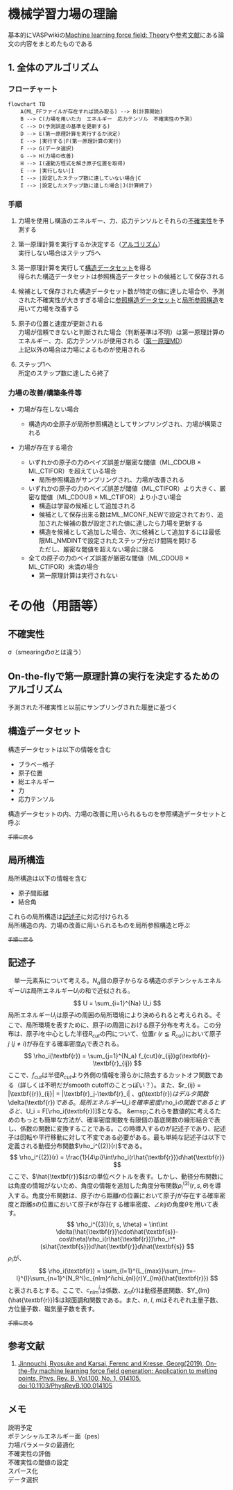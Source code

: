 # 機械学習力場の理論
基本的にVASPwikiの[Machine learning force field: Theory](https://www.vasp.at/wiki/index.php/Machine_learning_force_field:_Theory)や[参考文献](#参考文献)にある論文の内容をまとめたものである  

## 1. 全体のアルゴリズム
### フローチャート
```mermaid
flowchart TB
    A(ML_FFファイルが存在すれば読み取る) --> B(計算開始)
    B --> C(力場を用いた力　エネルギー　応力テンソル　不確実性の予測)
    C --> D(予測誤差の基準を更新する)
    D --> E(第一原理計算を実行するか決定)
    E --> |実行する|F(第一原理計算の実行)
    F --> G(データ選択)
    G --> H(力場の改善)
    H --> I(運動方程式を解き原子位置を取得)
    E --> |実行しない|I
    I --> |設定したステップ数に達していない場合|C
    I --> |設定したステップ数に達した場合|J(計算終了)
```

### 手順
1. 力場を使用し構造のエネルギー、力、応力テンソルとそれらの[不確実性](#不確実性)を予測する

2. 第一原理計算を実行するか決定する（[アルゴリズム](#on-the-flyで第一原理計算の実行を決定するためのアルゴリズム)）  
実行しない場合はステップ5へ

3. 第一原理計算を実行して[構造データセット](#構造データセット)を得る<br>得られた構造データセットは参照構造データセットの候補として保存される 

4. 候補として保存された構造データセット数が特定の値に達した場合や、予測された不確実性が大きすぎる場合に[参照構造データセット](#構造データセット)と[局所参照構造](#局所構造)を用いて力場を改善する

5. 原子の位置と速度が更新される<br>力場が信頼できないと判断された場合（判断基準は不明）は第一原理計算のエネルギー、力、応力テンソルが使用される（[第一原理MD](../VASP_theory/README.md#第一原理MD)）<br>上記以外の場合は力場によるものが使用される

6. ステップ1へ<br>所定のステップ数に達したら終了

### 力場の改善/構築条件等
- 力場が存在しない場合  
    - 構造内の全原子が局所参照構造としてサンプリングされ、力場が構築される  

- 力場が存在する場合  
    - いずれかの原子の力のベイズ誤差が厳密な閾値（ML_CDOUB $\times$ ML_CTIFOR）を超えている場合
        - 局所参照構造がサンプリングされ、力場が改善される  
    - いずれかの原子の力のベイズ誤差が閾値（ML_CTIFOR）より大きく、厳密な閾値（ML_CDOUB $\times$ ML_CTIFOR）より小さい場合
        - 構造は学習の候補として追加される
        - 候補として保存出来る数はML_MCONF_NEWで設定されており、追加された候補の数が設定された値に達したら力場を更新する
        - 構造を候補として追加した場合、次に候補として追加するには最低限ML_NMDINTで設定されたステップ分だけ間隔を開ける<br>ただし、厳密な閾値を超えない場合に限る
    - 全ての原子の力のベイズ誤差が厳密な閾値（ML_CDOUB $\times$ ML_CTIFOR）未満の場合
        - 第一原理計算は実行されない



# その他（用語等）
## 不確実性  
σ（smearingのσとは違う）

## On-the-flyで第一原理計算の実行を決定するためのアルゴリズム
予測された不確実性と以前にサンプリングされた履歴に基づく

## 構造データセット  
構造データセットは以下の情報を含む

- ブラベー格子
- 原子位置
- 総エネルギー
- 力
- 応力テンソル

構造データセットの内、力場の改善に用いられるものを参照構造データセットと呼ぶ  

[<sub>手順に戻る</sub>](#手順)

## 局所構造  
局所構造は以下の情報を含む

- 原子間距離
- 結合角  

これらの局所構造は[記述子](#記述子)に対応付けられる  
局所構造の内、力場の改善に用いられるものを局所参照構造と呼ぶ  

[<sub>手順に戻る</sub>](#手順)

## 記述子  
&emsp;単一元素系について考える。$N_a$個の原子からなる構造のポテンシャルエネルギー$U$は局所エネルギー$U_i$の和で近似される。  
    $$ U = \sum_{i=1}^{Na} U_i $$
局所エネルギー$U_i$は原子$i$の周囲の局所環境により決められると考えられる。そこで、局所環境を表すために、原子$i$の周囲における原子分布を考える。この分布は、原子$i$を中心とした半径$R_{cut}$の円について、位置$r \ (r \leqq R_{cut})$において原子$j \ (j \neq i)$が存在する確率密度$\rho_i$で表される。  
    $$ \rho_i(\textbf{r}) = \sum_{j=1}^{N_a} f_{cut}(r_{ij})g(\textbf{r}-\textbf{r}_{ij}) $$
ここで、$f_{cut}$は半径$R_{cut}$より外側の情報を滑らかに除去するカットオフ関数である（詳しくは不明だがsmooth cutoffのことっぽい？）。また、$r_{ij} = |\textbf{{r}}_{ij}| = |\textbf{r}_j-\textbf{r}_i| $、$g(\textbf{r})$はデルタ関数$\delta(\textbf{r})$である。局所エネルギー$U_i$を確率密度$\rho_i$の関数であるとすると、$U_i = F[\rho_i(\textbf{r})]$となる。  
&emsp;これらを数値的に考えるためのもっとも簡単な方法が、確率密度関数を有限個の基底関数の線形結合で表し、係数の関数に変換することである。この時導入するのが記述子であり、記述子は回転や平行移動に対して不変である必要がある。最も単純な記述子は以下で定義される動径分布関数$\rho_i^{(2)}(r)$である。
    $$ \rho_i^{(2)}(r) = \frac{1}{4\pi}\int\rho_i(r\hat{\textbf{r}})d\hat{\textbf{r}} $$
ここで、$\hat{\textbf{r}}$は$r$の単位ベクトルを表す。しかし、動径分布関数には角度の情報がないため、角度の情報を追加した角度分布関数$\rho_i^{(3)}(r, s, \theta)$を導入する。角度分布関数は、原子$i$から距離$r$の位置において原子$j$が存在する確率密度と距離$s$の位置において原子$k$が存在する確率密度、$\angle kij$の角度$\theta$を用いて表す。
    $$ \rho_i^{(3)}(r, s, \theta) = \int\int \delta(\hat{\textbf{r}}\cdot\hat{\textbf{s}}-cos\theta)\rho_i(r\hat{\textbf{r}})\rho_i^*(s\hat{\textbf{s}})d\hat{\textbf{r}}d\hat{\textbf{s}} $$
$\rho_i$が、
    $$ \rho_i(\textbf{r}) = \sum_{l=1}^{L_{max}}\sum_{m=-l}^{l}\sum_{n=1}^{N_R^l}c_{nlm}^i\chi_{nl}(r)Y_{lm}(\hat{\textbf{r}}) $$
と表されるとする。ここで、$c_{nlm}^i$は係数、$\chi_{nl}(r)$は動径基底関数、$Y_{lm}(\hat{\textbf{r}})$は球面調和関数である。また、$n$, $l$, $m$はそれぞれ主量子数、方位量子数、磁気量子数を表す。  



[<sub>手順に戻る</sub>](#手順)

## 参考文献
 1. [Jinnouchi, Ryosuke and Karsai, Ferenc and Kresse, Georg(2019), On-the-fly machine learning force field generation: Application to melting points, Phys. Rev. B, Vol.100,  No. 1, 014105. doi:10.1103/PhysRevB.100.014105](https://link.aps.org/doi/10.1103/PhysRevB.100.014105)  


## メモ  
説明予定  
ポテンシャルエネルギー面（pes）  
力場パラメータの最適化  
不確実性の評価  
不確実性の閾値の設定  
スパース化  
データ選択  

